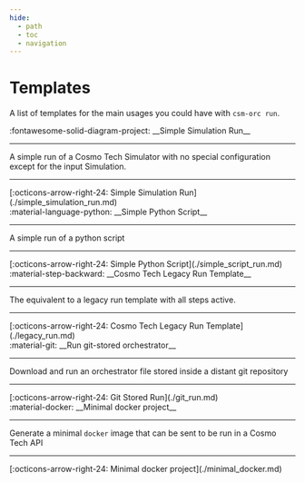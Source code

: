 ```yaml
---
hide:
  - path
  - toc
  - navigation
---
```

# Templates

A list of templates for the main usages you could have with `csm-orc run`.

<main class="grid" markdown>

<article markdown>
<div class="text" markdown>
:fontawesome-solid-diagram-project: __Simple Simulation Run__

---
A simple run of a Cosmo Tech Simulator with no special configuration except for the input Simulation.

---
<footer markdown>
[:octicons-arrow-right-24: Simple Simulation Run](./simple_simulation_run.md)
</footer>
</div>
</article>

<article markdown>
<div class="text" markdown>
:material-language-python: __Simple Python Script__

---
A simple run of a python script

---
<footer markdown>
[:octicons-arrow-right-24: Simple Python Script](./simple_script_run.md)
</footer>
</div>
</article>

<article markdown>
<div class="text" markdown>
:material-step-backward: __Cosmo Tech Legacy Run Template__

---
The equivalent to a legacy run template with all steps active.

---
<footer markdown>
[:octicons-arrow-right-24: Cosmo Tech Legacy Run Template](./legacy_run.md)
</footer>
</div>
</article>

<article markdown>
<div class="text" markdown>
:material-git: __Run git-stored orchestrator__

---
Download and run an orchestrator file stored inside a distant git repository

---
<footer markdown>
[:octicons-arrow-right-24: Git Stored Run](./git_run.md)
</footer>
</div>
</article>

<article markdown>
<div class="text" markdown>
:material-docker: __Minimal docker project__

---
Generate a minimal `docker` image that can be sent to be run in a Cosmo Tech API

---
<footer markdown>
[:octicons-arrow-right-24: Minimal docker project](./minimal_docker.md)
</footer>
</div>
</article>

</main>
